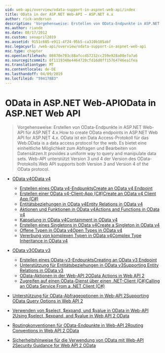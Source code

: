 ```yaml
---
uid: web-api/overview/odata-support-in-aspnet-web-api/index
title: OData in der ASP.NET Web-API – ASP.NET 4.x
author: rick-anderson
description: 'Vorgehensweise: Erstellen von OData-Endpunkte in ASP.NET Web-API für ASP.NET 4.x'
ms.author: riande
ms.date: 08/17/2012
ms.custom: seoapril2019
ms.assetid: 9151c605-e911-4f24-95b5-ca310b105abf
msc.legacyurl: /web-api/overview/odata-support-in-aspnet-web-api
msc.type: chapter
ms.openlocfilehash: 08870e703c88afccd57232cc259e928a08e7a7a6
ms.sourcegitcommit: 0f1119340e4464720cfd16d0ff15764746ea1fea
ms.translationtype: MT
ms.contentlocale: de-DE
ms.lasthandoff: 04/09/2019
ms.locfileid: "59417883"
---
```

# <a name="odata-in-aspnet-web-api"></a><span data-ttu-id="c6d6c-103">OData in ASP.NET Web-API</span><span class="sxs-lookup"><span data-stu-id="c6d6c-103">OData in ASP.NET Web API</span></span>

> <span data-ttu-id="c6d6c-104">Vorgehensweise: Erstellen von OData-Endpunkte in ASP.NET Web-API für ASP.NET 4.x.</span><span class="sxs-lookup"><span data-stu-id="c6d6c-104">How to create OData endpoints in ASP.NET Web API for ASP.NET 4.x.</span></span> <span data-ttu-id="c6d6c-105">OData ist ein Data Access-Protokoll für das Web.</span><span class="sxs-lookup"><span data-stu-id="c6d6c-105">OData is a data access protocol for the web.</span></span> <span data-ttu-id="c6d6c-106">Es bietet eine einheitliche Möglichkeit zum Abfragen und Bearbeiten von Datensätzen.</span><span class="sxs-lookup"><span data-stu-id="c6d6c-106">It provides a uniform way to query and manipulate data sets.</span></span> <span data-ttu-id="c6d6c-107">Web-API unterstützt Version 3 und 4 der Version des OData-Protokolls.</span><span class="sxs-lookup"><span data-stu-id="c6d6c-107">Web API supports both Version 3 and Version 4 of the OData protocol.</span></span>


- [<span data-ttu-id="c6d6c-108">OData v4</span><span class="sxs-lookup"><span data-stu-id="c6d6c-108">OData v4</span></span>](odata-v4/index.md)

    - [<span data-ttu-id="c6d6c-109">Erstellen eines OData v4-Endpunkts</span><span class="sxs-lookup"><span data-stu-id="c6d6c-109">Create an OData v4 Endpoint</span></span>](odata-v4/create-an-odata-v4-endpoint.md)
    - [<span data-ttu-id="c6d6c-110">Erstellen einer OData v4-Client-App (C#)</span><span class="sxs-lookup"><span data-stu-id="c6d6c-110">Create an OData v4 Client App (C#)</span></span>](odata-v4/create-an-odata-v4-client-app.md)
    - [<span data-ttu-id="c6d6c-111">Entitätsbeziehungen in OData v4</span><span class="sxs-lookup"><span data-stu-id="c6d6c-111">Entity Relations in OData v4</span></span>](odata-v4/entity-relations-in-odata-v4.md)
    - [<span data-ttu-id="c6d6c-112">Aktionen und Funktionen in OData v4</span><span class="sxs-lookup"><span data-stu-id="c6d6c-112">Actions and Functions in OData v4</span></span>](odata-v4/odata-actions-and-functions.md)
    - [<span data-ttu-id="c6d6c-113">Kapselung in OData v4</span><span class="sxs-lookup"><span data-stu-id="c6d6c-113">Containment in OData v4</span></span>](odata-v4/odata-containment-in-web-api-22.md)
    - [<span data-ttu-id="c6d6c-114">Erstellen eines Singletons in OData v4</span><span class="sxs-lookup"><span data-stu-id="c6d6c-114">Create a Singleton in OData v4</span></span>](odata-v4/using-a-singleton-in-an-odata-endpoint-in-web-api-22.md)
    - [<span data-ttu-id="c6d6c-115">Offene Typen in OData v4</span><span class="sxs-lookup"><span data-stu-id="c6d6c-115">Open Types in OData v4</span></span>](odata-v4/use-open-types-in-odata-v4.md)
    - [<span data-ttu-id="c6d6c-116">Vererbung von komplexen Typen in OData v4</span><span class="sxs-lookup"><span data-stu-id="c6d6c-116">Complex Type Inheritance in OData v4</span></span>](odata-v4/complex-type-inheritance-in-odata-v4.md)
- [<span data-ttu-id="c6d6c-117">OData v3</span><span class="sxs-lookup"><span data-stu-id="c6d6c-117">OData v3</span></span>](odata-v3/index.md)

    - [<span data-ttu-id="c6d6c-118">Erstellen eines OData-v3-Endpunkts</span><span class="sxs-lookup"><span data-stu-id="c6d6c-118">Creating an OData v3 Endpoint</span></span>](odata-v3/creating-an-odata-endpoint.md)
    - [<span data-ttu-id="c6d6c-119">Unterstützung für Entitätsbeziehungen in OData v3</span><span class="sxs-lookup"><span data-stu-id="c6d6c-119">Supporting Entity Relations in OData v3</span></span>](odata-v3/working-with-entity-relations.md)
    - [<span data-ttu-id="c6d6c-120">OData-Aktionen in der Web-API 2</span><span class="sxs-lookup"><span data-stu-id="c6d6c-120">OData Actions in Web API 2</span></span>](odata-v3/odata-actions.md)
    - [<span data-ttu-id="c6d6c-121">Zugreifen auf einen OData-Dienst über einen .NET-Client (C#)</span><span class="sxs-lookup"><span data-stu-id="c6d6c-121">Calling an OData Service From a .NET Client (C#)</span></span>](odata-v3/calling-an-odata-service-from-a-net-client.md)
- [<span data-ttu-id="c6d6c-122">Unterstützung für OData-Abfrageoptionen in Web-API 2</span><span class="sxs-lookup"><span data-stu-id="c6d6c-122">Supporting OData Query Options in Web API 2</span></span>](supporting-odata-query-options.md)
- [<span data-ttu-id="c6d6c-123">Verwenden von $select, $expand, und $value in OData in Web-API 2</span><span class="sxs-lookup"><span data-stu-id="c6d6c-123">Using $select, $expand, and $value in Web API 2 OData</span></span>](using-select-expand-and-value.md)
- [<span data-ttu-id="c6d6c-124">Routingkonventionen für OData-Endpunkte in Web-API 2</span><span class="sxs-lookup"><span data-stu-id="c6d6c-124">Routing Conventions in Web API 2 OData</span></span>](odata-routing-conventions.md)
- [<span data-ttu-id="c6d6c-125">Sicherheitshinweise für die Verwendung von OData mit Web-API 2</span><span class="sxs-lookup"><span data-stu-id="c6d6c-125">Security Guidance for Web API 2 OData</span></span>](odata-security-guidance.md)
